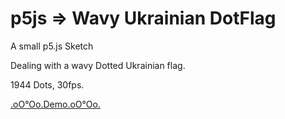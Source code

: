 # p5js => Wavy Ukrainian DotFlag

A small p5.js Sketch

Dealing with a wavy Dotted Ukrainian flag.

1944 Dots, 30fps.

[.oO°Oo.Demo.oO°Oo.](https://captainfurax.github.io/p5js_Wavy_Ukrainian_DotFlag/)


